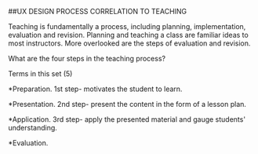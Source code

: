 ##UX DESIGN PROCESS CORRELATION TO TEACHING

Teaching is fundamentally a process, including planning, implementation, evaluation and revision. Planning and teaching a class are familiar ideas to most instructors. More overlooked are the steps of evaluation and revision.

What are the four steps in the teaching process?

Terms in this set (5)

*Preparation. 1st step- motivates the student to learn.

*Presentation. 2nd step- present the content in the form of a lesson plan.

*Application. 3rd step- apply the presented material and gauge students' understanding.

*Evaluation.
